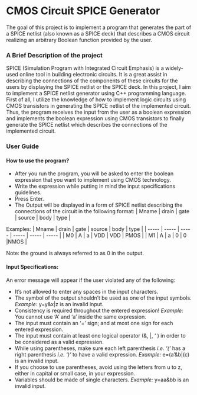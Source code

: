 # CMOS Circuit SPICE Generator
The goal of this project is to implement a program that generates the part of a SPICE netlist (also  known as a SPICE deck) that describes a CMOS circuit realizing an arbitrary Boolean function provided by the user.

### A Brief Description of the project

SPICE (Simulation Program with Integrated Circuit Emphasis) is a widely-used online
tool in building electronic circuits. It is a great assist in describing the connections of
the components of these circuits for the users by displaying the SPICE netlist or the
SPICE deck.
In this project, I aim to implement a SPICE netlist generator using C++
programming language. First of all, I utilize the knowledge of how to implement
logic circuits using CMOS transistors in generating the SPICE netlist of the
implemented circuit. Thus, the program receives the input from the user as a boolean
expression and implements the boolean expression using CMOS transistors to finally
generate the SPICE netlist which describes the connections of the implemented
circuit.

### User Guide

#### How to use the program?
- After you run the program, you will be asked to enter the boolean expression that you want to implement using CMOS technology.
- Write the expression while putting in mind the input specifications guidelines.
- Press Enter.
- The Output will be displayed in a form of SPICE netlist describing the connections of the circuit in the following format:
| Mname  | drain | gate | source | body | type |

Examples:
| Mname  | drain | gate | source | body | type |
| -----  | ----- | ----- | ----- | ----- | ----- |
| M0 | A | a | VDD | VDD | PMOS |
| M1 | A | a | 0 | 0 |NMOS |

Note: the ground is always referred to as 0 in the output.

#### Input Specifications:

An error message will appear if the user violated any of the following:

- It’s not allowed to enter any spaces in the input characters.
- The symbol of the output shouldn’t be used as one of the input symbols.
*Example:* y=y&x|z is an invalid input.
- Consistency is required throughout the entered expression!
*Example:* You cannot use ‘A’ and ‘a’ inside the same expression.
- The input must contain an ‘=’ sign; and at most one sign for each entered expression.
- The input must contain at least one logical operator (&, |, ‘ ) in order to be considered as a valid expression.
- While using parentheses, make sure each left parenthesis _i.e. ‘(’_ has a right parenthesis _i.e. ‘)’_ to have a valid expression.
*Example:* e=(a’&b|(c) is an invalid input.
- If you choose to use parentheses, avoid using the letters from u to z, either in capital or small case, in your expression.
- Variables should be made of single characters. *Example:* y=aa&bb is an invalid input.


